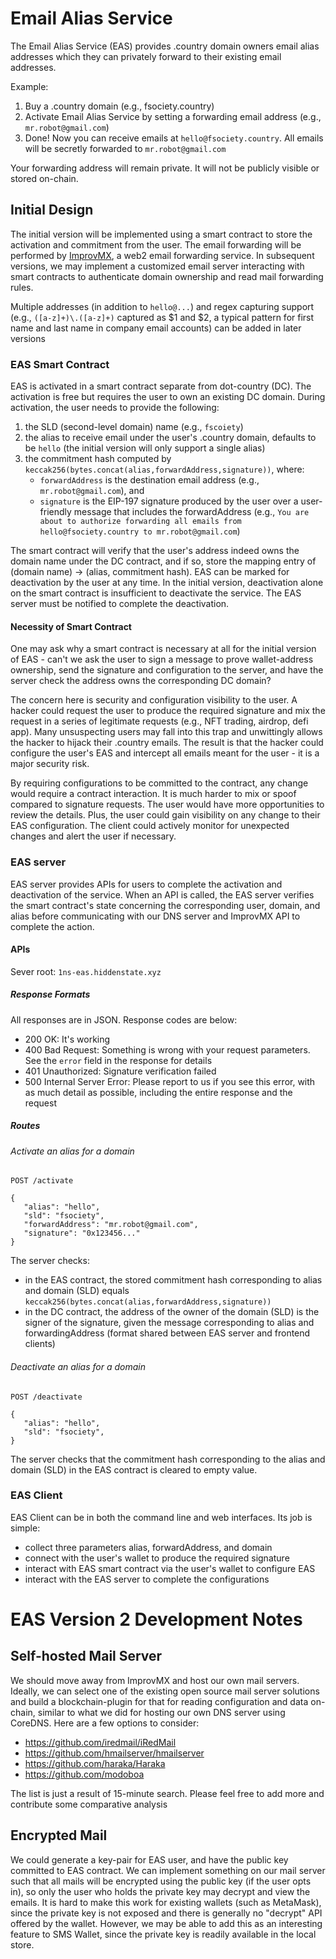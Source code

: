 # Email Alias Service

The Email Alias Service (EAS) provides .country domain owners email alias addresses which they can privately forward to their existing email addresses.

Example:

1. Buy a .country domain (e.g., fsociety.country)
2. Activate Email Alias Service by setting a forwarding email address (e.g., `mr.robot@gmail.com`)
3. Done! Now you can receive emails at `hello@fsociety.country`. All emails will be secretly forwarded to `mr.robot@gmail.com`

Your forwarding address will remain private. It will not be publicly visible or stored on-chain.  

## Initial Design

The initial version will be implemented using a smart contract to store the activation and commitment from the user. The email forwarding will be performed by [ImprovMX](https://improvmx.com), a web2 email forwarding service. In subsequent versions, we may implement a customized email server interacting with smart contracts to authenticate domain ownership and read mail forwarding rules.

Multiple addresses (in addition to `hello@...`) and regex capturing support (e.g., `([a-z]+)\.([a-z]+)` captured as $1 and $2, a typical pattern for first name and last name in company email accounts) can be added in later versions

### EAS Smart Contract

EAS is activated in a smart contract separate from dot-country (DC). The activation is free but requires the user to own an existing DC domain. During activation, the user needs to provide the following:

1. the SLD (second-level domain) name (e.g., `fscoiety`)
2. the alias to receive email under the user's .country domain, defaults to be `hello` (the initial version will only support a single alias)
3. the commitment hash computed by `keccak256(bytes.concat(alias,forwardAddress,signature))`, where:
   - `forwardAddress` is the destination email address (e.g., `mr.robot@gmail.com`), and
   - `signature` is the EIP-197 signature produced by the user over a user-friendly message that includes the forwardAddress (e.g., `You are about to authorize forwarding all emails from hello@fsociety.country to mr.robot@gmail.com`)

The smart contract will verify that the user's address indeed owns the domain name under the DC contract, and if so, store the mapping entry of (domain name) -> (alias, commitment hash). EAS can be marked for deactivation by the user at any time. In the initial version, deactivation alone on the smart contract is insufficient to deactivate the service. The EAS server must be notified to complete the deactivation.

#### Necessity of Smart Contract

One may ask why a smart contract is necessary at all for the initial version of EAS - can't we ask the user to sign a message to prove wallet-address ownership, send the signature and configuration to the server, and have the server check the address owns the corresponding DC domain?

The concern here is security and configuration visibility to the user. A hacker could request the user to produce the required signature and mix the request in a series of legitimate requests (e.g., NFT trading, airdrop, defi app). Many unsuspecting users may fall into this trap and unwittingly allows the hacker to hijack their .country emails. The result is that the hacker could configure the user's EAS and intercept all emails meant for the user - it is a major security risk.

By requiring configurations to be committed to the contract, any change would require a contract interaction. It is much harder to mix or spoof compared to signature requests. The user would have more opportunities to review the details. Plus, the user could gain visibility on any change to their EAS configuration. The client could actively monitor for unexpected changes and alert the user if necessary.

### EAS server

EAS server provides APIs for users to complete the activation and deactivation of the service. When an API is called, the EAS server verifies the smart contract's state concerning the corresponding user, domain, and alias before communicating with our DNS server and ImprovMX API to complete the action.

#### APIs

Sever root: `1ns-eas.hiddenstate.xyz`

##### Response Formats

All responses are in JSON. Response codes are below:

- 200 OK: It's working
- 400 Bad Request: Something is wrong with your request parameters. See the `error` field in the response for details
- 401 Unauthorized: Signature verification failed
- 500 Internal Server Error: Please report to us if you see this error, with as much detail as possible, including the entire response and the request

##### Routes

###### Activate an alias for a domain

```
POST /activate

{
   "alias": "hello",
   "sld": "fsociety",
   "forwardAddress": "mr.robot@gmail.com",
   "signature": "0x123456..."
}

```

The server checks:

- in the EAS contract, the stored commitment hash corresponding to alias and domain (SLD) equals `keccak256(bytes.concat(alias,forwardAddress,signature))`
- in the DC contract, the address of the owner of the domain (SLD) is the signer of the signature, given the message corresponding to alias and forwardingAddress (format shared between EAS server and frontend clients)

###### Deactivate an alias for a domain

```
POST /deactivate

{
   "alias": "hello",
   "sld": "fsociety",
}

```

The server checks that the commitment hash corresponding to the alias and domain (SLD) in the EAS contract is cleared to empty value.

### EAS Client

EAS Client can be in both the command line and web interfaces. Its job is simple:

- collect three parameters alias, forwardAddress, and domain
- connect with the user's wallet to produce the required signature
- interact with EAS smart contract via the user's wallet to configure EAS
- interact with the EAS server to complete the configurations

# EAS Version 2 Development Notes

## Self-hosted Mail Server

We should move away from ImprovMX and host our own mail servers. Ideally, we can select one of the existing open source mail server solutions and build a blockchain-plugin for that for reading configuration and data on-chain, similar to what we did for hosting our own DNS server using CoreDNS. Here are a few options to consider:

- <https://github.com/iredmail/iRedMail>
- <https://github.com/hmailserver/hmailserver>
- <https://github.com/haraka/Haraka>
- <https://github.com/modoboa>

The list is just a result of 15-minute search. Please feel free to add more and contribute some comparative analysis

## Encrypted Mail

We could generate a key-pair for EAS user, and have the public key committed to EAS contract. We can implement something on our mail server such that all mails will be encrypted using the public key (if the user opts in), so only the user who holds the private key may decrypt and view the emails. It is hard to make this work for existing wallets (such as MetaMask), since the private key is not exposed and there is generally no "decrypt" API offered by the wallet. However, we may be able to add this as an interesting feature to SMS Wallet, since the private key is readily available in the local store.
